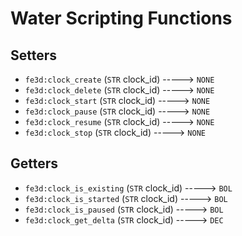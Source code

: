 # Water Scripting Functions

## Setters

- `fe3d:clock_create` (`STR` clock_id) -----> `NONE`
- `fe3d:clock_delete` (`STR` clock_id) -----> `NONE`
- `fe3d:clock_start` (`STR` clock_id) -----> `NONE`
- `fe3d:clock_pause` (`STR` clock_id) -----> `NONE`
- `fe3d:clock_resume` (`STR` clock_id) -----> `NONE`
- `fe3d:clock_stop` (`STR` clock_id) -----> `NONE`

## Getters

- `fe3d:clock_is_existing` (`STR` clock_id) -----> `BOL`
- `fe3d:clock_is_started` (`STR` clock_id) -----> `BOL`
- `fe3d:clock_is_paused` (`STR` clock_id) -----> `BOL`
- `fe3d:clock_get_delta` (`STR` clock_id) -----> `DEC`
